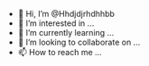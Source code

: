 - 👋 Hi, I’m @Hhdjdjrhdhhbb
- 👀 I’m interested in ...
- 🌱 I’m currently learning ...
- 💞️ I’m looking to collaborate on ...
- 📫 How to reach me ...

<!---
Hhdjdjrhdhhbb/Hhdjdjrhdhhbb is a ✨ special ✨ repository because its `README.md` (this file) appears on your GitHub profile.
You can click the Preview link to take a look at your changes.
--->

